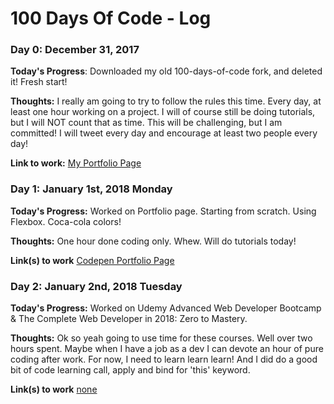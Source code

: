 # 100 Days Of Code - Log

### Day 0: December 31, 2017

**Today's Progress**: Downloaded my old 100-days-of-code fork, and deleted it! Fresh start!

**Thoughts:** I really am going to try to follow the rules this time. Every day, at least one hour working on a project. I will of course still be doing tutorials, but I will NOT count that as time. This will be challenging, but I am committed! I will tweet every day and encourage at least two people every day!

**Link to work:** [My Portfolio Page](http://www.mikerobards.com)


### Day 1: January 1st, 2018 Monday

**Today's Progress:** Worked on Portfolio page. Starting from scratch. Using Flexbox. Coca-cola colors! 

**Thoughts:** One hour done coding only. Whew. Will do tutorials today! 

**Link(s) to work** [Codepen Portfolio Page](https://codepen.io/mikerobards/full/OzgPRR/)

### Day 2: January 2nd, 2018 Tuesday

**Today's Progress:** Worked on Udemy Advanced Web Developer Bootcamp & The Complete Web Developer in 2018: Zero to Mastery.

**Thoughts:** Ok so yeah going to use time for these courses. Well over two hours spent. Maybe when I have a job as a dev I can devote an hour of pure coding after work. For now, I need to learn learn learn! And I did do a good bit of code learning call, apply and bind for 'this' keyword. 

**Link(s) to work** [none](#)
